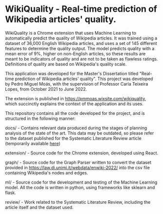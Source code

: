 # WikiQuality - Real-time prediction of Wikipedia articles' quality.

WikiQuality is a Chrome extension that uses Machine Learning to automatically predict the quality of Wikipedia articles. It was trained using a dataset of 36,000 English Wikipedia articles, and uses a set of 145 different features to determine the quality output. The model predicts quality with a mean error of 9%, higher on non-English articles, so these results are meant to be indicators of quality and are not to be taken as flawless ratings. Definitions of quality are based on Wikipedia's quality scale.​

This application was developed for the Master's Dissertation titled "Real-time prediction of Wikipedia articles' quality". This project was developed by Pedro Miguel Moás, with the supervision of Professor Carla Teixeira Lopes, from October 2021 to June 2022.

The extension is published in https://pmmoas.wixsite.com/wikiquality, which succinctly explains the context of the application and its uses.

This repository contains all the code developed for the project, and is structured in the following manner:

docs/ - Contains relevant data produced during the stages of planning analysis of the state of the art. This data may be outdated, so please refer to the dataset published for the Systematic Literature Review article (temporarily available [here](https://drive.google.com/drive/folders/1t1ojqrEV98zmHWY1WCgmwwuaQwBVcWca?usp=sharing))

extension/ - Source code for the Chrome extension, developed using React.

graph/ - Source code for the Graph Parser written to convert the dataset provided in https://law.di.unimi.it/webdata/enwiki-2022/ into the csv file containing Wikipedia's nodes and edges.

ml/ - Source code for the development and testing of the Machine Learning model. All the code is written in python, using frameworks like sklearn and flask.

review/ - Work related to the Systematic Literature Review, including the article itself and the dataset used.


